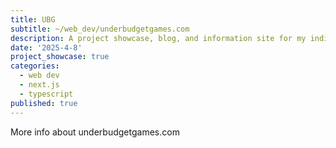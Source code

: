 ```yaml
---
title: UBG
subtitle: ~/web_dev/underbudgetgames.com
description: A project showcase, blog, and information site for my indie game studio, Underbudget Games. Despite having never shipped a game outside of gamejams, here you will find updates of what we are working. That is, if we ever actually had news to share and didn't change projects every day. :)
date: '2025-4-8'
project_showcase: true
categories:
  - web dev
  - next.js
  - typescript
published: true
---
```


More info about underbudgetgames.com